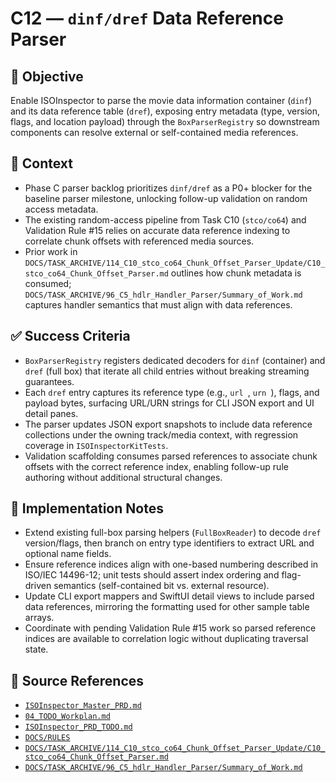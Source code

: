 # C12 — `dinf/dref` Data Reference Parser

## 🎯 Objective

Enable ISOInspector to parse the movie data information container (`dinf`) and its data reference table (`dref`), exposing entry metadata (type, version, flags, and location payload) through the `BoxParserRegistry` so downstream components can resolve external or self-contained media references.

## 🧩 Context

- Phase C parser backlog prioritizes `dinf/dref` as a P0+ blocker for the baseline parser milestone, unlocking follow-up validation on random access metadata.
- The existing random-access pipeline from Task C10 (`stco/co64`) and Validation Rule #15 relies on accurate data reference indexing to correlate chunk offsets with referenced media sources.
- Prior work in `DOCS/TASK_ARCHIVE/114_C10_stco_co64_Chunk_Offset_Parser_Update/C10_stco_co64_Chunk_Offset_Parser.md` outlines how chunk metadata is consumed; `DOCS/TASK_ARCHIVE/96_C5_hdlr_Handler_Parser/Summary_of_Work.md` captures handler semantics that must align with data references.

## ✅ Success Criteria

- `BoxParserRegistry` registers dedicated decoders for `dinf` (container) and `dref` (full box) that iterate all child entries without breaking streaming guarantees.
- Each `dref` entry captures its reference type (e.g., `url `, `urn `), flags, and payload bytes, surfacing URL/URN strings for CLI JSON export and UI detail panes.
- The parser updates JSON export snapshots to include data reference collections under the owning track/media context, with regression coverage in `ISOInspectorKitTests`.
- Validation scaffolding consumes parsed references to associate chunk offsets with the correct reference index,
  enabling follow-up rule authoring without additional structural changes.

## 🔧 Implementation Notes

- Extend existing full-box parsing helpers (`FullBoxReader`) to decode `dref` version/flags, then branch on entry type identifiers to extract URL and optional name fields.
- Ensure reference indices align with one-based numbering described in ISO/IEC 14496-12; unit tests should assert index
  ordering and flag-driven semantics (self-contained bit vs. external resource).
- Update CLI export mappers and SwiftUI detail views to include parsed data references, mirroring the formatting used
  for other sample table arrays.
- Coordinate with pending Validation Rule #15 work so parsed reference indices are available to correlation logic
  without duplicating traversal state.

## 🧠 Source References

- [`ISOInspector_Master_PRD.md`](../AI/ISOViewer/ISOInspector_PRD_Full/ISOInspector_Master_PRD.md)
- [`04_TODO_Workplan.md`](../AI/ISOInspector_Execution_Guide/04_TODO_Workplan.md)
- [`ISOInspector_PRD_TODO.md`](../AI/ISOViewer/ISOInspector_PRD_TODO.md)
- [`DOCS/RULES`](../RULES)
- [`DOCS/TASK_ARCHIVE/114_C10_stco_co64_Chunk_Offset_Parser_Update/C10_stco_co64_Chunk_Offset_Parser.md`](../TASK_ARCHIVE/114_C10_stco_co64_Chunk_Offset_Parser_Update/C10_stco_co64_Chunk_Offset_Parser.md)
- [`DOCS/TASK_ARCHIVE/96_C5_hdlr_Handler_Parser/Summary_of_Work.md`](../TASK_ARCHIVE/96_C5_hdlr_Handler_Parser/Summary_of_Work.md)
